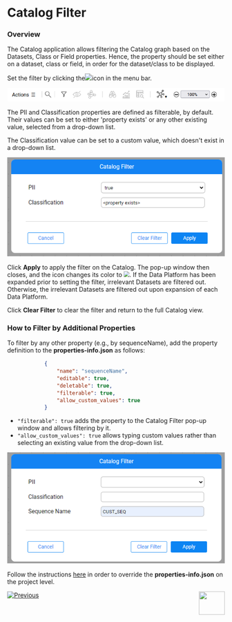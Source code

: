 # Catalog Filter

### Overview

The Catalog application allows filtering the Catalog graph based on the Datasets, Class or Field properties. Hence, the property should be set either on a dataset, class or field, in order for the dataset/class to be displayed.

Set the filter by clicking the![](images/filter.png)icon in the menu bar. 

<img src="images/menu_bar.png" style="zoom:85%;" />

The PII and Classification properties are defined as filterable, by default. Their values can be set to either 'property exists' or any other existing value, selected from a drop-down list.

The Classification value can be set to a custom value, which doesn't exist in a drop-down list.

<img src="images/catalog_filter.png"  />

Click **Apply** to apply the filter on the Catalog. The pop-up window then closes, and the icon changes its color to <img src="images/filter_selected.png" style="zoom:80%;" />. If the Data Platform has been expanded prior to setting the filter, irrelevant Datasets are filtered out. Otherwise, the irrelevant Datasets are filtered out upon expansion of each Data Platform.

Click **Clear Filter** to clear the filter and return to the full Catalog view.

### How to Filter by Additional Properties

To filter by any other property (e.g., by sequenceName), add the property definition to the **properties-info.json** as follows:

~~~json
            {
                "name": "sequenceName",
                "editable": true,
                "deletable": true,
                "filterable": true,
                "allow_custom_values": true
            }
~~~

* `"filterable": true` adds the property to the Catalog Filter pop-up window and allows filtering by it.
* `"allow_custom_values": true` allows typing custom values rather than selecting an existing value from the drop-down list.

<img src="images/catalog_filter_with_seq.png"  />



Follow the instructions [here](21_advanced_settings.md#catalog-application-configuration) in order to override the **properties-info.json** on the project level.



[![Previous](/articles/images/Previous.png)](08_search_catalog.md)[<img align="right" width="60" height="54" src="/articles/images/Next.png">](09_build_artifacts.md) 

